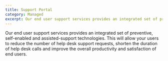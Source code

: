 ```yaml
---
title: Support Portal
category: Managed
excerpt: Our end user support services provides an integrated set of preventive
---
```


Our end user support services provides an integrated set of preventive, self-enabled and assisted-support technologies.  This will allow your users to reduce the number of help desk support requests, shorten the duration of help desk calls and improve the overall productivity and satisfaction of end users.